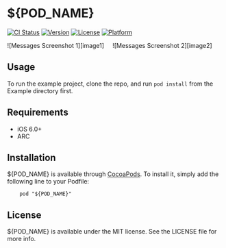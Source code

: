 # ${POD_NAME}

[![CI Status](http://img.shields.io/travis/${USER_NAME}/${REPO_NAME}.svg?style=flat)](https://travis-ci.org/${USER_NAME}/${REPO_NAME})
[![Version](https://img.shields.io/cocoapods/v/${POD_NAME}.svg?style=flat)](http://cocoadocs.org/docsets/${POD_NAME})
[![License](https://img.shields.io/cocoapods/l/${POD_NAME}.svg?style=flat)](http://cocoadocs.org/docsets/${POD_NAME})
[![Platform](https://img.shields.io/cocoapods/p/${POD_NAME}.svg?style=flat)](http://cocoadocs.org/docsets/${POD_NAME})

![Messages Screenshot 1][image1] &nbsp;&nbsp;&nbsp; ![Messages Screenshot 2][image2]

## Usage

To run the example project, clone the repo, and run `pod install` from the Example directory first.

## Requirements

* iOS 6.0+
* ARC

## Installation

${POD_NAME} is available through [CocoaPods](http://cocoapods.org). To install
it, simply add the following line to your Podfile:

````
    pod "${POD_NAME}"
````

## License

${POD_NAME} is available under the MIT license. See the LICENSE file for more info.
